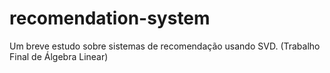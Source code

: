 # recomendation-system
Um breve estudo sobre sistemas de recomendação usando SVD. (Trabalho Final de Álgebra Linear)
